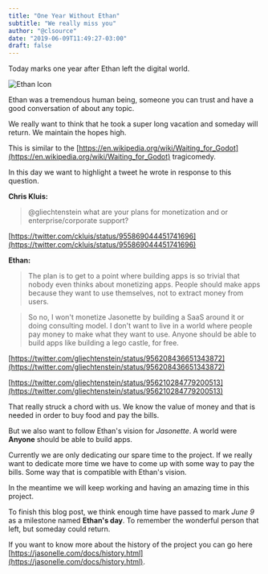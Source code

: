 ```yaml
---
title: "One Year Without Ethan"
subtitle: "We really miss you"
author: "@clsource"
date: "2019-06-09T11:49:27-03:00"
draft: false
---
```


Today marks one year after Ethan left
the digital world.

![Ethan Icon](https://avatars3.githubusercontent.com/u/16613330?s=200&v=4)

Ethan was a tremendous human being, 
someone you can trust and have a good conversation of about any topic.

We really want to think that he took
a super long vacation and someday will
return. We maintain the hopes high.

This is similar to the [https://en.wikipedia.org/wiki/Waiting_for_Godot](https://en.wikipedia.org/wiki/Waiting_for_Godot) tragicomedy.

In this day we want to highlight a tweet
he wrote in response to this question.


**Chris Kluis:**

> @gliechtenstein what are your plans for
> monetization and or enterprise/corporate
> support?

[https://twitter.com/ckluis/status/955869044451741696](https://twitter.com/ckluis/status/955869044451741696)


**Ethan:**

> The plan is to get to a point where 
> building apps is so trivial that nobody 
> even thinks about monetizing apps. People 
> should make apps because they want to use 
> themselves, not to extract money from users.

> So no, I won't monetize Jasonette by
> building a SaaS around it or doing 
> consulting model. I don't want to live in a 
> world where people pay money to make what 
> they want to use. Anyone should be able to 
> build apps like building a lego castle, for 
> free.


[https://twitter.com/gliechtenstein/status/956208436651343872](https://twitter.com/gliechtenstein/status/956208436651343872)

[https://twitter.com/gliechtenstein/status/956210284779200513](https://twitter.com/gliechtenstein/status/956210284779200513)


That really struck a chord with us. We know the value of money
and that is needed in order to buy food and pay the bills.

But we also want to follow Ethan's vision for *Jasonette*. A world
were **Anyone** should be able to build apps.

Currently we are only dedicating our spare time to the project. If we really
want to dedicate more time we have to come up with some way to pay the bills.
Some way that is compatible with Ethan's vision.

In the meantime we will keep working and having an amazing time in this
project.


To finish this blog post, we think enough time have passed to mark *June 9* as a milestone named **Ethan's day**. To remember the wonderful person that left, but someday could return.

If you want to know more about the history of the project you can go here
[https://jasonelle.com/docs/history.html](https://jasonelle.com/docs/history.html).